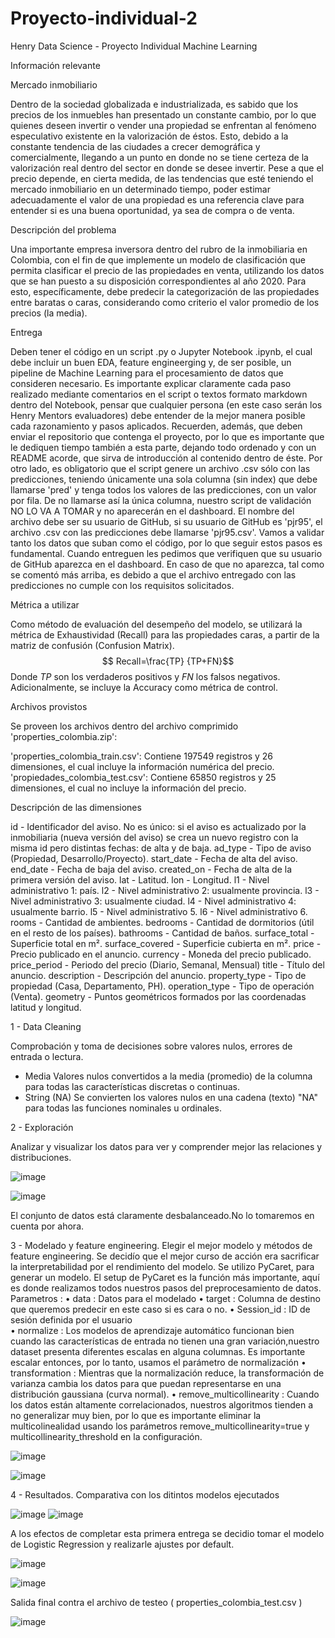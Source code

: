 # Proyecto-individual-2
Henry Data Science - Proyecto Individual Machine Learning

Información relevante

 Mercado inmobiliario
 
  Dentro de la sociedad globalizada e industrializada, es sabido que los precios de los inmuebles han presentado un constante cambio, por lo que quienes deseen invertir o vender una propiedad se enfrentan al fenómeno especulativo existente en la valorización de éstos. Esto, debido a la constante tendencia de las ciudades a crecer demográfica y comercialmente, llegando a un punto en donde no se tiene certeza de la valorización real dentro del sector en donde se desee invertir. Pese a que el precio depende, en cierta medida, de las tendencias que esté teniendo el mercado inmobiliario en un determinado tiempo, poder estimar adecuadamente el valor de una propiedad es una referencia clave para entender si es una buena
oportunidad, ya sea de compra o de venta.

Descripción del problema

  Una importante empresa inversora dentro del rubro de la inmobiliaria en Colombia, con el fin de que implemente un modelo de clasificación que permita clasificar el precio de las propiedades en venta, utilizando los datos que se han puesto a su disposición correspondientes al año 2020.   Para esto, específicamente, debe predecir la categorización de las propiedades entre baratas o caras, considerando como criterio el valor promedio de los precios
(la media). 

Entrega

  Deben tener el código en un script .py o Jupyter Notebook .ipynb, el cual debe incluir un buen EDA, feature engineerging y, de ser posible, un pipeline de Machine Learning para el procesamiento de datos que consideren necesario. Es importante explicar claramente cada paso realizado mediante comentarios en el script o textos formato markdown dentro del Notebook, pensar que cualquier persona (en este caso serán los Henry Mentors evaluadores) debe entender de la mejor manera posible cada razonamiento y pasos aplicados. Recuerden, además, que deben enviar el repositorio que contenga el proyecto, por lo que es importante que le dediquen tiempo también a esta parte, dejando todo ordenado y con un README acorde, que sirva de introducción al contenido dentro de éste.   Por otro lado, es obligatorio que el script genere un archivo .csv sólo con las predicciones, teniendo únicamente una sola columna (sin index) que debe llamarse 'pred' y tenga todos los valores de las predicciones, con un valor por fila. De no llamarse así la única columna, nuestro script de validación NO LO VA A TOMAR y no aparecerán en el dashboard. El nombre del archivo debe ser su usuario de GitHub, si su usuario de GitHub es 'pjr95', el archivo .csv con las predicciones debe llamarse 'pjr95.csv'. Vamos a validar tanto los datos que suban como el código, por lo que seguir estos pasos es fundamental.   Cuando entreguen les pedimos que verifiquen que su usuario de GitHub aparezca en el dashboard. En caso de que no aparezca, tal como se comentó más arriba, es debido a que el archivo entregado con las predicciones no cumple con los requisitos solicitados.
  
  Métrica a utilizar
  
  Como método de evaluación del desempeño del modelo, se utilizará la métrica de Exhaustividad (Recall) para las propiedades caras, a partir de la matriz de confusión (Confusion Matrix).   $$ Recall=\frac{TP} {TP+FN}$$   Donde $TP$ son los verdaderos positivos y $FN$ los falsos negativos. Adicionalmente, se incluye la Accuracy como métrica de control.  
  
  Archivos provistos
  
  Se proveen los archivos dentro del archivo comprimido 'properties_colombia.zip': 
  
'properties_colombia_train.csv': Contiene 197549 registros y 26 dimensiones, el cual incluye la información numérica del precio.
'propiedades_colombia_test.csv': Contiene 65850 registros y 25 dimensiones, el cual no incluye la información del precio.  

Descripción de las dimensiones

id - Identificador del aviso. No es único: si el aviso es actualizado por la inmobiliaria (nueva versión del aviso) se crea un nuevo registro con la misma id pero distintas fechas: de alta y de baja.
ad_type - Tipo de aviso (Propiedad, Desarrollo/Proyecto).
start_date - Fecha de alta del aviso.
end_date - Fecha de baja del aviso.
created_on - Fecha de alta de la primera versión del aviso.
lat - Latitud.
lon - Longitud.
l1 - Nivel administrativo 1: país.
l2 - Nivel administrativo 2: usualmente provincia.
l3 - Nivel administrativo 3: usualmente ciudad.
l4 - Nivel administrativo 4: usualmente barrio.
l5 - Nivel administrativo 5.
l6 - Nivel administrativo 6.
rooms - Cantidad de ambientes.
bedrooms - Cantidad de dormitorios (útil en el resto de los países).
bathrooms - Cantidad de baños.
surface_total - Superficie total en m².
surface_covered - Superficie cubierta en m².
price - Precio publicado en el anuncio.
currency - Moneda del precio publicado.
price_period - Periodo del precio (Diario, Semanal, Mensual)
title - Título del anuncio.
description - Descripción del anuncio.
property_type - Tipo de propiedad (Casa, Departamento, PH).
operation_type - Tipo de operación (Venta).
geometry - Puntos geométricos formados por las coordenadas latitud y longitud.  

1 - Data Cleaning

  Comprobación y toma de decisiones sobre valores nulos, errores de entrada o lectura.
  - Media
    Valores nulos convertidos a la media (promedio) de la columna para todas las características discretas o continuas.
  - String (NA)
    Se convierten los valores nulos en una cadena (texto) "NA" para todas las funciones nominales u ordinales.
   
          
2 - Exploración

  Analizar y visualizar los datos para ver y comprender mejor las relaciones y distribuciones.
  
  ![image](https://user-images.githubusercontent.com/43472426/199983307-4e9d8c04-67a0-4f7f-97b6-0b2ccdb3699d.png)
  
  ![image](https://user-images.githubusercontent.com/43472426/199985643-930d242d-074e-4480-95c4-9cafa55441d2.png)

   El conjunto de datos está claramente desbalanceado.No lo tomaremos en cuenta por ahora.

3 - Modelado y feature engineering.
   Elegir el mejor modelo y métodos de feature engineering.
     Se decidío que el mejor curso de acción era sacrificar la interpretabilidad por el rendimiento del modelo. Se utilizo PyCaret, para generar un            modelo.
     El setup de PyCaret es la función más importante, aquí es donde realizamos todos nuestros pasos del preprocesamiento de datos. 
     Parametros :
       • data : Datos para el modelado 
       • target : Columna de destino que queremos predecir en este caso si es cara o no.
       • Session_id : ID de sesión definida por el usuario  
       • normalize : Los modelos de aprendizaje automático funcionan bien cuando las características de entrada no tienen una gran variación,nuestro               dataset presenta diferentes escalas en alguna columnas. Es importante escalar entonces, por lo tanto, usamos el parámetro de normalización            • transformation : Mientras que la normalización reduce, la transformación de varianza cambia los datos para que puedan representarse en una                 distribución gaussiana (curva normal).
       • remove_multicollinearity : Cuando los datos están altamente correlacionados, nuestros algoritmos tienden a no generalizar muy bien, por lo que           es importante eliminar la multicolinealidad usando los parámetros remove_multicollinearity=true y multicollinearity_threshold en la                       configuración. 
      
       
![image](https://user-images.githubusercontent.com/43472426/199996575-84722fc8-4b26-4105-899f-3947af978a2d.png)

![image](https://user-images.githubusercontent.com/43472426/199996907-37e3c3f2-00c1-45fd-b41e-dbc9dae4e690.png)

4 - Resultados.
    Comparativa con los ditintos modelos ejecutados

    
   ![image](https://user-images.githubusercontent.com/43472426/199998522-5155c306-4632-439b-8160-7768d3f4acca.png)
   ![image](https://user-images.githubusercontent.com/43472426/199998852-29cc6c21-ceaa-48d8-bcac-d90850f7383e.png)
   
   A los efectos de completar esta primera entrega se decidio tomar el modelo de Logistic Regression y realizarle ajustes por default.
   
    
    
   ![image](https://user-images.githubusercontent.com/43472426/200002460-23bf7ec4-309a-48dd-a437-e1103f6a9664.png)
   
   ![image](https://user-images.githubusercontent.com/43472426/200002794-f8e926a0-86d8-4df5-8d11-87c8785c0db9.png)

   Salida final contra el archivo de testeo ( properties_colombia_test.csv )
   
   ![image](https://user-images.githubusercontent.com/43472426/200003337-28eb36b0-ba47-445e-9a55-fb685ee87b04.png)




  
  

